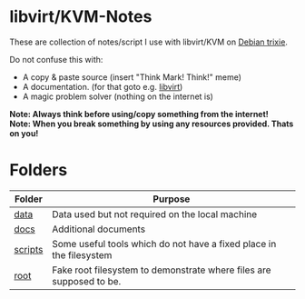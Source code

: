 # libvirt/KVM-Notes
These are collection of notes/script I use with libvirt/KVM on [Debian trixie](https://wiki.debian.org/DebianTrixie).

Do not confuse this with:
* A copy & paste source (insert "Think Mark! Think!" meme)
* A documentation. (for that goto e.g. [libvirt](https://libvirt.org/))
* A magic problem solver (nothing on the internet is)

**Note: Always think before using/copy something from the internet!**\
**Note: When you break something by using any resources provided. Thats on you!**

# Folders
| Folder | Purpose |
|-|-|
|[data](./data/)|Data used but not required on the local machine|
|[docs](./docs/)|Additional documents|
|[scripts](./scripts/)|Some useful tools which do not have a fixed place in the filesystem|
|[root](./root)|Fake root filesystem to demonstrate where files are supposed to be.|
